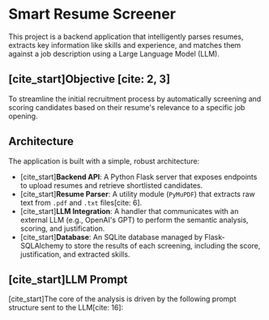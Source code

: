 # Smart Resume Screener

This project is a backend application that intelligently parses resumes, extracts key information like skills and experience, and matches them against a job description using a Large Language Model (LLM).

## [cite_start]Objective [cite: 2, 3]
To streamline the initial recruitment process by automatically screening and scoring candidates based on their resume's relevance to a specific job opening.

## Architecture

The application is built with a simple, robust architecture:

-   [cite_start]**Backend API**: A Python Flask server that exposes endpoints to upload resumes and retrieve shortlisted candidates.
-   [cite_start]**Resume Parser**: A utility module (`PyMuPDF`) that extracts raw text from `.pdf` and `.txt` files[cite: 6].
-   [cite_start]**LLM Integration**: A handler that communicates with an external LLM (e.g., OpenAI's GPT) to perform the semantic analysis, scoring, and justification.
-   [cite_start]**Database**: An SQLite database managed by Flask-SQLAlchemy to store the results of each screening, including the score, justification, and extracted skills.

## [cite_start]LLM Prompt 

[cite_start]The core of the analysis is driven by the following prompt structure sent to the LLM[cite: 16]:
